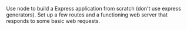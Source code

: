 Use node to build a Express application from scratch (don't use express generators). Set up a few routes and a functioning web server that responds to some basic web requests.